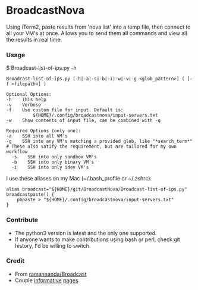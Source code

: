 # BroadcastNova

Using iTerm2, paste results from 'nova list' into a temp file, then connect to all your VM's at once. Allows you to send them all commands and view all the results in real time.

### Usage

$ Broadcast-list-of-ips.py -h

    Broadcast-list-of-ips.py [-h|-a|-s|-b|-i|-w|-v|-g <glob_pattern>] ( [-f <filepath>] )

    Optional Options:
    -h    This help
    -v    Verbose
    -f    Use custom file for input. Default is:
              ${HOME}/.config/broadcastnova/input-servers.txt
    -w    Show contents of input file, can be combined with -g

    Required Options (only one):
    -a    SSH into all VM's
    -g    SSH into any VM's matching a provided glob, like "*search_term*"
    # These also satify the requirement, but are tailored for my own workflow
      -s    SSH into only sandbox VM's
      -b    SSH into only binary VM's
      -i    SSH into only idev VM's


I use these aliases on my Mac (~/.bash_profile or ~/.zshrc):

    alias broadcast="${HOME}/git/BroadcastNova/Broadcast-list-of-ips.py"
    broadcastpaste() {
        pbpaste > "${HOME}/.config/broadcastnova/input-servers.txt"
    }

### Contribute

* The python3 version is latest and the only one supported.
* If anyone wants to make contributions using bash or perl, check git history, I'd be willing to switch.

### Credit
* From [ramannanda/Broadcast](https://github.com/ramannanda/Broadcast)
* Couple [informative](https://github.com/bikboy/Tim/wiki/AWS-CLI----ITerm2-automation-(Mac)) [pages](https://alvinalexander.com/source-code/mac-os-x/how-run-multiline-applescript-script-unix-shell-script-osascript).

